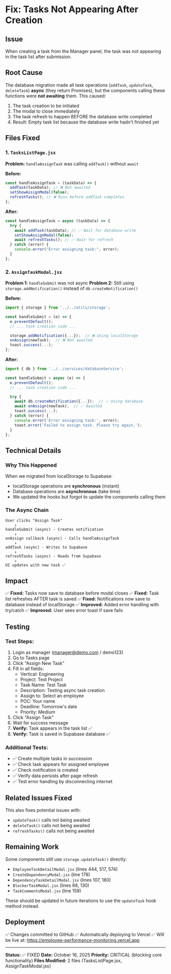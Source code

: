 # Fix: Tasks Not Appearing After Creation

## Issue

When creating a task from the Manager panel, the task was not appearing in the task list after submission.

## Root Cause

The database migration made all task operations (`addTask`, `updateTask`, `deleteTask`) **async** (they return Promises), but the components calling these functions were **not awaiting** them. This caused:

1. The task creation to be initiated
2. The modal to close immediately
3. The task refresh to happen BEFORE the database write completed
4. Result: Empty task list because the database write hadn't finished yet

## Files Fixed

### 1. `TasksListPage.jsx`

**Problem:** `handleAssignTask` was calling `addTask()` without `await`

**Before:**

```javascript
const handleAssignTask = (taskData) => {
  addTask(taskData); // ❌ Not awaited
  setShowAssignModal(false);
  refreshTasks(); // ❌ Runs before addTask completes
};
```

**After:**

```javascript
const handleAssignTask = async (taskData) => {
  try {
    await addTask(taskData); // ✅ Wait for database write
    setShowAssignModal(false);
    await refreshTasks(); // ✅ Wait for refresh
  } catch (error) {
    console.error("Error assigning task:", error);
  }
};
```

### 2. `AssignTaskModal.jsx`

**Problem 1:** `handleSubmit` was not async
**Problem 2:** Still using `storage.addNotification()` instead of `db.createNotification()`

**Before:**

```javascript
import { storage } from '../../utils/storage';

const handleSubmit = (e) => {
  e.preventDefault();
  // ... task creation code ...

  storage.addNotification({...});  // ❌ Using localStorage
  onAssign(newTask);  // ❌ Not awaited
  toast.success(...);
};
```

**After:**

```javascript
import { db } from '../../services/databaseService';

const handleSubmit = async (e) => {
  e.preventDefault();
  // ... task creation code ...

  try {
    await db.createNotification({...});  // ✅ Using database
    await onAssign(newTask);  // ✅ Awaited
    toast.success(...);
  } catch (error) {
    console.error('Error assigning task:', error);
    toast.error('Failed to assign task. Please try again.');
  }
};
```

## Technical Details

### Why This Happened

When we migrated from localStorage to Supabase:

- localStorage operations are **synchronous** (instant)
- Database operations are **asynchronous** (take time)
- We updated the hooks but forgot to update the components calling them

### The Async Chain

```
User clicks "Assign Task"
    ↓
handleSubmit (async) - Creates notification
    ↓
onAssign callback (async) - Calls handleAssignTask
    ↓
addTask (async) - Writes to Supabase
    ↓
refreshTasks (async) - Reads from Supabase
    ↓
UI updates with new task ✅
```

## Impact

✅ **Fixed:** Tasks now save to database before modal closes
✅ **Fixed:** Task list refreshes AFTER task is saved
✅ **Fixed:** Notifications now save to database instead of localStorage
✅ **Improved:** Added error handling with try/catch
✅ **Improved:** User sees error toast if save fails

## Testing

### Test Steps:

1. Login as manager (manager@demo.com / demo123)
2. Go to Tasks page
3. Click "Assign New Task"
4. Fill in all fields:
   - Vertical: Engineering
   - Project: Test Project
   - Task Name: Test Task
   - Description: Testing async task creation
   - Assign to: Select an employee
   - POC: Your name
   - Deadline: Tomorrow's date
   - Priority: Medium
5. Click "Assign Task"
6. Wait for success message
7. **Verify:** Task appears in the task list ✅
8. **Verify:** Task is saved in Supabase database ✅

### Additional Tests:

- ✅ Create multiple tasks in succession
- ✅ Check task appears for assigned employee
- ✅ Check notification is created
- ✅ Verify data persists after page refresh
- ✅ Test error handling by disconnecting internet

## Related Issues Fixed

This also fixes potential issues with:

- `updateTask()` calls not being awaited
- `deleteTask()` calls not being awaited
- `refreshTasks()` calls not being awaited

## Remaining Work

Some components still use `storage.updateTask()` directly:

- `EmployeeTaskDetailModal.jsx` (lines 444, 517, 574)
- `CreateDependencyModal.jsx` (line 178)
- `DependencyTaskDetailModal.jsx` (lines 107, 180)
- `BlockerTaskModal.jsx` (lines 66, 130)
- `TaskCommentsModal.jsx` (line 159)

These should be updated in future iterations to use the `updateTask` hook method instead.

## Deployment

✅ Changes committed to GitHub
✅ Automatically deploying to Vercel
✅ Will be live at: https://employee-performance-monitoring.vercel.app

---

**Status:** ✅ FIXED
**Date:** October 16, 2025
**Priority:** CRITICAL (blocking core functionality)
**Files Modified:** 2 files (TasksListPage.jsx, AssignTaskModal.jsx)
